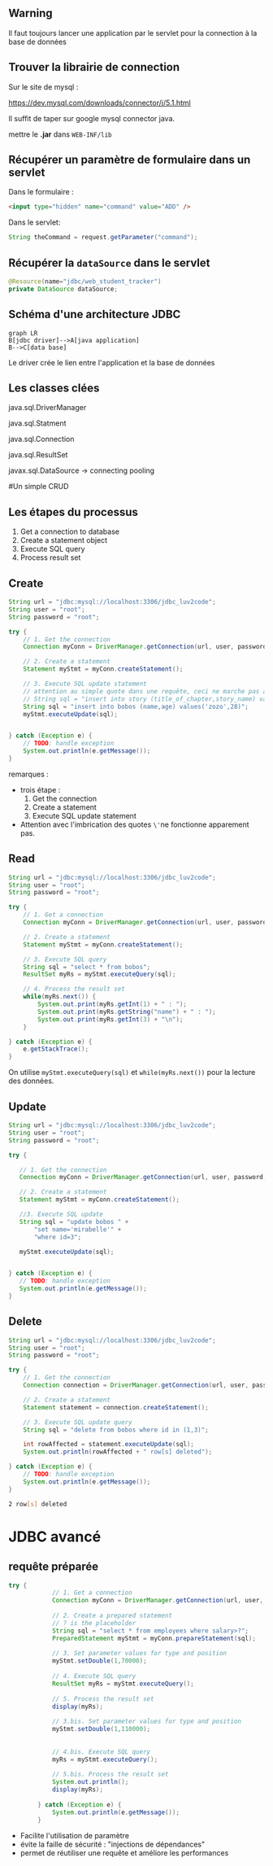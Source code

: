 ## Warning



Il faut toujours lancer une application par le servlet pour la connection à la base de données



## Trouver la librairie de connection

Sur le site de mysql :

https://dev.mysql.com/downloads/connector/j/5.1.html

Il suffit de taper sur google mysql connector java.

mettre le __.jar__ dans ```WEB-INF/lib```

## Récupérer un paramètre de formulaire dans un servlet

Dans le formulaire :

```html
<input type="hidden" name="command" value="ADD" />
```

Dans le servlet:

```java
String theCommand = request.getParameter("command");
```

## Récupérer la `dataSource` dans le servlet

```java
@Resource(name="jdbc/web_student_tracker")
private DataSource dataSource;
```

## Schéma d'une architecture JDBC

```mermaid
graph LR
B[jdbc driver]-->A[java application]
B-->C[data base]
```

Le driver crée le lien entre l'application et la base de données


## Les classes clées

java.sql.DriverManager

java.sql.Statment

java.sql.Connection

java.sql.ResultSet

javax.sql.DataSource -> connecting pooling



#Un simple CRUD

## Les étapes du processus

1. Get a connection to database
2. Create a statement object
3. Execute SQL query
4. Process result set


## Create

```java
String url = "jdbc:mysql://localhost:3306/jdbc_luv2code";
String user = "root";
String password = "root";

try {
    // 1. Get the connection
    Connection myConn = DriverManager.getConnection(url, user, password);

    // 2. Create a statement
    Statement myStmt = myConn.createStatement();

    // 3. Execute SQL update statement
    // attention au simple quote dans une requête, ceci ne marche pas à cause de l\' :
    // String sql = "insert into story (title_of_chapter,story_name) values('l\' inclusion','un héro au repos')";
    String sql = "insert into bobos (name,age) values('zozo',28)";
    myStmt.executeUpdate(sql);


} catch (Exception e) {
    // TODO: handle exception
    System.out.println(e.getMessage());
}
```



remarques :

* trois étape :
  1. Get the connection
  2. Create a statement
  3. Execute SQL update statement
* Attention avec l'imbrication des quotes ```\'```ne fonctionne apparement pas.

## Read

```java
String url = "jdbc:mysql://localhost:3306/jdbc_luv2code";
String user = "root";
String password = "root";

try {
    // 1. Get a connection
    Connection myConn = DriverManager.getConnection(url, user, password);

    // 2. Create a statement
    Statement myStmt = myConn.createStatement();

    // 3. Execute SQL query
    String sql = "select * from bobos";
    ResultSet myRs = myStmt.executeQuery(sql);

    // 4. Process the result set
    while(myRs.next()) {
        System.out.print(myRs.getInt(1) + " : ");
        System.out.print(myRs.getString("name") + " : ");
        System.out.print(myRs.getInt(3) + "\n");
    }

} catch (Exception e) {
    e.getStackTrace();
}
```

On utilise ```myStmt.executeQuery(sql)```  et ```while(myRs.next())``` pour la lecture des données.

## Update

 ```java
String url = "jdbc:mysql://localhost:3306/jdbc_luv2code";
String user = "root";
String password = "root";

try {

    // 1. Get the connection
    Connection myConn = DriverManager.getConnection(url, user, password);

    // 2. Create a statement
    Statement myStmt = myConn.createStatement();

    //3. Execute SQL update
    String sql = "update bobos " +
        "set name='mirabelle'" +
        "where id=3";

    myStmt.executeUpdate(sql);


} catch (Exception e) {
    // TODO: handle exception
    System.out.println(e.getMessage());
}
 ```

## Delete

```java
String url = "jdbc:mysql://localhost:3306/jdbc_luv2code";
String user = "root";
String password = "root";

try {
    // 1. Get the connection
    Connection connection = DriverManager.getConnection(url, user, password);

    // 2. Create a statement
    Statement statement = connection.createStatement();

    // 3. Execute SQL update query
    String sql = "delete from bobos where id in (1,3)";

    int rowAffected = statement.executeUpdate(sql);
    System.out.println(rowAffected + " row[s] deleted");

} catch (Exception e) {
    // TODO: handle exception
    System.out.println(e.getMessage());
}
```

```sh
2 row[s] deleted
```

# JDBC avancé

## requête préparée

```java
try {
			// 1. Get a connection
			Connection myConn = DriverManager.getConnection(url, user, password);
			
			// 2. Create a prepared statement
			// ? is the placeholder
			String sql = "select * from employees where salary>?";
			PreparedStatement myStmt = myConn.prepareStatement(sql);
			
			// 3. Set parameter values for type and position
			myStmt.setDouble(1,70000);
			
			// 4. Execute SQL query
			ResultSet myRs = myStmt.executeQuery();
			
			// 5. Process the result set
			display(myRs);
			
			// 3.bis. Set parameter values for type and position
			myStmt.setDouble(1,110000);
						
						
			// 4.bis. Execute SQL query
			myRs = myStmt.executeQuery();
			
			// 5.bis. Process the result set
			System.out.println();
			display(myRs);
			
		} catch (Exception e) {
			System.out.println(e.getMessage());
		}
```

* Facilite l'utilisation de paramètre
* évite la faille de sécurité : "injections de dépendances"
* permet de réutiliser une requête et améliore les performances